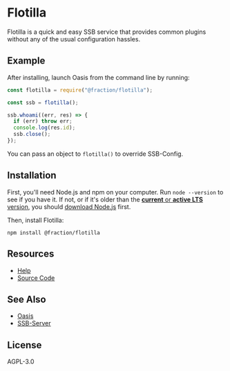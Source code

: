 # Flotilla

Flotilla is a quick and easy SSB service that provides common plugins without
any of the usual configuration hassles.

## Example

After installing, launch Oasis from the command line by running:

```javascript
const flotilla = require("@fraction/flotilla");

const ssb = flotilla();

ssb.whoami((err, res) => {
  if (err) throw err;
  console.log(res.id);
  ssb.close();
});
```

You can pass an object to `flotilla()` to override SSB-Config.

## Installation

First, you'll need Node.js and npm on your computer. Run `node --version` to see if you have it. If not, or if it's older than the [**current** or **active LTS** version](https://nodejs.org/en/about/releases/), you should [download Node.js](https://nodejs.org/en/about/releases/) first.

Then, install Flotilla:

```shell
npm install @fraction/flotilla
```

## Resources

- [Help](https://github.com/fraction/flotilla/issues/new)
- [Source Code](https://github.com/fraction/flotilla.git)

## See Also

- [Oasis](https://github.com/fraction/oasis)
- [SSB-Server](https://github.com/ssbc/ssb-server)

## License

AGPL-3.0

